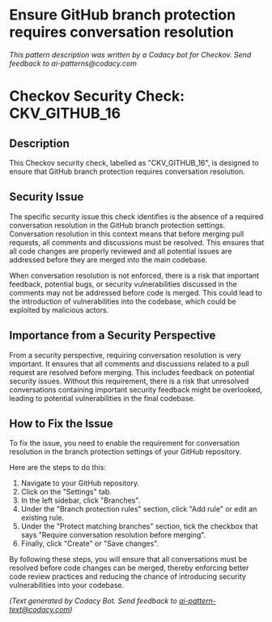 # Ensure GitHub branch protection requires conversation resolution

_This pattern description was written by a Codacy bot for Checkov. Send feedback to ai-patterns@codacy.com_

# Checkov Security Check: CKV_GITHUB_16

## Description
This Checkov security check, labelled as "CKV_GITHUB_16", is designed to ensure that GitHub branch protection requires conversation resolution. 

## Security Issue
The specific security issue this check identifies is the absence of a required conversation resolution in the GitHub branch protection settings. Conversation resolution in this context means that before merging pull requests, all comments and discussions must be resolved. This ensures that all code changes are properly reviewed and all potential issues are addressed before they are merged into the main codebase.

When conversation resolution is not enforced, there is a risk that important feedback, potential bugs, or security vulnerabilities discussed in the comments may not be addressed before code is merged. This could lead to the introduction of vulnerabilities into the codebase, which could be exploited by malicious actors.

## Importance from a Security Perspective
From a security perspective, requiring conversation resolution is very important. It ensures that all comments and discussions related to a pull request are resolved before merging. This includes feedback on potential security issues. Without this requirement, there is a risk that unresolved conversations containing important security feedback might be overlooked, leading to potential vulnerabilities in the final codebase.

## How to Fix the Issue
To fix the issue, you need to enable the requirement for conversation resolution in the branch protection settings of your GitHub repository. 

Here are the steps to do this:

1. Navigate to your GitHub repository.
2. Click on the "Settings" tab.
3. In the left sidebar, click "Branches".
4. Under the "Branch protection rules" section, click "Add rule" or edit an existing rule.
5. Under the "Protect matching branches" section, tick the checkbox that says "Require conversation resolution before merging".
6. Finally, click "Create" or "Save changes".

By following these steps, you will ensure that all conversations must be resolved before code changes can be merged, thereby enforcing better code review practices and reducing the chance of introducing security vulnerabilities into your codebase.

_(Text generated by Codacy Bot. Send feedback to ai-pattern-text@codacy.com)_
